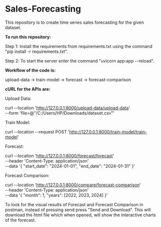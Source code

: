 # Sales-Forecasting
This repository is to create time series sales forecasting for the given dataset.

**To run this repository:**

Step 1: Install the requirements from requirements.txt using the command "pip install -r requirements.txt".

Step 2: To start the server enter the command "uvicorn app:app --reload".

**Workflow of the code is:**

upload-data -> train-model -> forecast -> forecast-comparison

**cURL for the APIs are:**

Upload Data:

curl --location 'http://127.0.0.1:8000/upload-data/upload-data' \
--form 'file=@"/C:/Users/HP/Downloads/dataset.csv"'

Train Model:

curl --location --request POST 'http://127.0.0.1:8000/train-model/train-model'

Forecast:

curl --location 'http://127.0.0.1:8000/forecast/forecast' \
--header 'Content-Type: application/json' \
--data '{
    "start_date": "2024-01-01",
    "end_date": "2024-01-31"
}'

Forecast Comparison:

curl --location 'http://127.0.0.1:8000/compare/forecast-comparison' \
--header 'Content-Type: application/json' \
--data '{
    "month": 1,
    "years": [2022, 2023, 2024]
}'

To look for the visual results of Forecast and Forecast Comparison in postman, instead of pressing send press "Send and Download".
This will download the html file which when opened, will show the interactive charts of the forecast.
